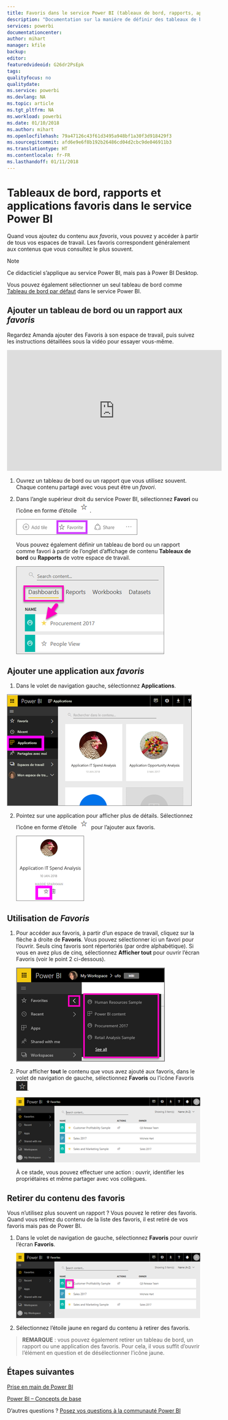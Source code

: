 ```yaml
---
title: Favoris dans le service Power BI (tableaux de bord, rapports, applications)
description: "Documentation sur la manière de définir des tableaux de bord, rapports et applications en tant que favoris dans le service Power BI"
services: powerbi
documentationcenter: 
author: mihart
manager: kfile
backup: 
editor: 
featuredvideoid: G26dr2PsEpk
tags: 
qualityfocus: no
qualitydate: 
ms.service: powerbi
ms.devlang: NA
ms.topic: article
ms.tgt_pltfrm: NA
ms.workload: powerbi
ms.date: 01/10/2018
ms.author: mihart
ms.openlocfilehash: 79a47126c43f61d3495a948bf1a30f3d918429f3
ms.sourcegitcommit: afd6e9e6f8b192b26486cd04d2cbc9de046911b3
ms.translationtype: HT
ms.contentlocale: fr-FR
ms.lasthandoff: 01/11/2018
---
```

# <a name="favorite-dashboards-reports-and-apps-in-power-bi-service"></a>Tableaux de bord, rapports et applications favoris dans le service Power BI
Quand vous ajoutez du contenu aux *favoris*, vous pouvez y accéder à partir de tous vos espaces de travail.  Les favoris correspondent généralement aux contenus que vous consultez le plus souvent.

> [!NOTE]
> Ce didacticiel s’applique au service Power BI, mais pas à Power BI Desktop.
> 
> 

Vous pouvez également sélectionner un seul tableau de bord comme [Tableau de bord par défaut](service-dashboard-featured.md) dans le service Power BI.

## <a name="add-a-dashboard-or-report-as-a-favorite"></a>Ajouter un tableau de bord ou un rapport aux *favoris*
Regardez Amanda ajouter des Favoris à son espace de travail, puis suivez les instructions détaillées sous la vidéo pour essayer vous-même.

<iframe width="560" height="315" src="https://www.youtube.com/embed/G26dr2PsEpk" frameborder="0" allowfullscreen></iframe>


1. Ouvrez un tableau de bord ou un rapport que vous utilisez souvent. Chaque contenu partagé avec vous peut être un *favori*.
2. Dans l’angle supérieur droit du service Power BI, sélectionnez **Favori** ou l’icône en forme d’étoile ![](media/service-dashboard-favorite/power-bi-favorite-icon.png).
   
   ![](media/service-dashboard-favorite/powerbi-dashboard-favorite.png)
   
   Vous pouvez également définir un tableau de bord ou un rapport comme favori à partir de l’onglet d’affichage de contenu **Tableaux de bord** ou **Rapports** de votre espace de travail.
   
   ![](media/service-dashboard-favorite/power-bi-dashboard-favorite.png)

## <a name="add-an-app-as-a-favorite"></a>Ajouter une application aux *favoris*

1. Dans le volet de navigation gauche, sélectionnez **Applications**.

  ![](media/service-dashboard-favorite/power-bi-favorite-apps.png)

2. Pointez sur une application pour afficher plus de détails.  Sélectionnez l’icône en forme d’étoile ![](media/service-dashboard-favorite/power-bi-favorite-icon.png) pour l’ajouter aux favoris.
   
   ![](media/service-dashboard-favorite/power-bi-favorite-app.png)

## <a name="working-with-favorites"></a>Utilisation de *Favoris*
1. Pour accéder aux favoris, à partir d’un espace de travail, cliquez sur la flèche à droite de **Favoris**.  Vous pouvez sélectionner ici un favori pour l’ouvrir. Seuls cinq favoris sont répertoriés (par ordre alphabétique). Si vous en avez plus de cinq, sélectionnez **Afficher tout** pour ouvrir l’écran Favoris (voir le point 2 ci-dessous). 
   
   ![](media/service-dashboard-favorite/power-bi-favorite-flyout-new.png)
2. Pour afficher **tout** le contenu que vous avez ajouté aux favoris, dans le volet de navigation de gauche, sélectionnez **Favoris** ou l’icône Favoris ![](media/service-dashboard-favorite/power-bi-favorites-icon.png).  
   
    ![](media/service-dashboard-favorite/power-bi-favorites-screen.png)
   
   À ce stade, vous pouvez effectuer une action : ouvrir, identifier les propriétaires et même partager avec vos collègues.

## <a name="unfavorite-content"></a>Retirer du contenu des favoris
Vous n’utilisez plus souvent un rapport ?  Vous pouvez le retirer des favoris. Quand vous retirez du contenu de la liste des favoris, il est retiré de vos favoris mais pas de Power BI.

1. Dans le volet de navigation de gauche, sélectionnez **Favoris** pour ouvrir l’écran **Favoris**.
   
   ![](media/service-dashboard-favorite/power-bi-unfavorites-screen.png)
2. Sélectionnez l’étoile jaune en regard du contenu à retirer des favoris.

> **REMARQUE** : vous pouvez également retirer un tableau de bord, un rapport ou une application des favoris. Pour cela, il vous suffit d’ouvrir l’élément en question et de désélectionner l’icône jaune.   
> 
> 

## <a name="next-steps"></a>Étapes suivantes
[Prise en main de Power BI](service-get-started.md)

[Power BI – Concepts de base](service-basic-concepts.md)

D’autres questions ? [Posez vos questions à la communauté Power BI](http://community.powerbi.com/)

